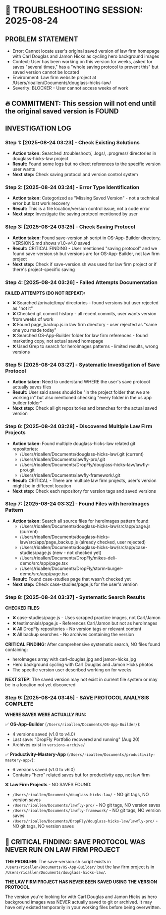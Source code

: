 # 🚨 TROUBLESHOOTING SESSION: 2025-08-24

## PROBLEM STATEMENT
- Error: Cannot locate user's original saved version of law firm homepage with Carl Douglas and Jamon Hicks as cycling hero background images
- Context: User has been working on this version for weeks, asked for saves "several times," has a "whole saving protocol to prevent this" but saved version cannot be located
- Environment: Law firm website project at /Users/rioallen/Documents/douglass-hicks-law/
- Severity: BLOCKER - User cannot access weeks of work

## 🔥 COMMITMENT: This session will not end until the original saved version is FOUND

## INVESTIGATION LOG

### Step 1: [2025-08-24 03:23] - Check Existing Solutions
- **Action taken:** Searched .troubleshoot/, .logs/, .progress/ directories in douglass-hicks-law project
- **Result:** Found some logs but no direct references to the specific version user wants
- **Next step:** Check saving protocol and version control system

### Step 2: [2025-08-24 03:24] - Error Type Identification  
- **Action taken:** Categorized as "Missing Saved Version" - not a technical error but lost work recovery
- **Result:** This is a file location/version control issue, not a code error
- **Next step:** Investigate the saving protocol mentioned by user

### Step 3: [2025-08-24 03:25] - Check Saving Protocol
- **Action taken:** Found save-version.sh script in OS-App-Builder directory, VERSIONS.md shows v1.0-v4.0 saved
- **Result:** CRITICAL FINDING - User mentioned "saving protocol" and we found save-version.sh but versions are for OS-App-Builder, not law firm project
- **Next step:** Check if save-version.sh was used for law firm project or if there's project-specific saving

### Step 4: [2025-08-24 03:26] - Failed Attempts Documentation
**FAILED ATTEMPTS (DO NOT REPEAT):**
- ❌ Searched /private/tmp/ directories - found versions but user rejected as "not it"
- ❌ Checked git commit history - all recent commits, user wants version from weeks of work
- ❌ Found page_backup.js in law firm directory - user rejected as "same one you made today"
- ❌ Searched OS-App-Builder folder for law firm references - found marketing copy, not actual saved homepage
- ❌ Used Grep to search for heroImages patterns - limited results, wrong versions

### Step 5: [2025-08-24 03:27] - Systematic Investigation of Save Protocol
- **Action taken:** Need to understand WHERE the user's save protocol actually saves files
- **Result:** User said saves should be "in the project folder that we are working in" but also mentioned checking "every folder in the os app builder folder"
- **Next step:** Check all git repositories and branches for the actual saved version

### Step 6: [2025-08-24 03:28] - Discovered Multiple Law Firm Projects
- **Action taken:** Found multiple douglass-hicks-law related git repositories:
  - /Users/rioallen/Documents/douglass-hicks-law/.git (current)
  - /Users/rioallen/Documents/lawfly-pro/.git
  - /Users/rioallen/Documents/DropFly/douglass-hicks-law/lawfly-pro/.git
  - /Users/rioallen/Documents/lawfly-framework/.git
- **Result:** CRITICAL - There are multiple law firm projects, user's version might be in different location
- **Next step:** Check each repository for version tags and saved versions

### Step 7: [2025-08-24 03:32] - Found Files with heroImages Pattern
- **Action taken:** Search all source files for heroImages pattern found:
  - /Users/rioallen/Documents/douglass-hicks-law/src/app/page.js (current)
  - /Users/rioallen/Documents/douglass-hicks-law/src/app/page_backup.js (already checked, user rejected)
  - /Users/rioallen/Documents/douglass-hicks-law/src/app/case-studies/page.js (new - not checked yet)
  - /Users/rioallen/Documents/DropFly/mikes-deli-demo/src/app/page.tsx
  - /Users/rioallen/Documents/DropFly/storm-burger-demo/src/app/page.tsx
- **Result:** Found case-studies page that wasn't checked yet
- **Next step:** Check case-studies/page.js for the user's version

### Step 8: [2025-08-24 03:37] - Systematic Search Results
**CHECKED FILES:**
- ❌ case-studies/page.js - Uses scraped practice images, not Carl/Jamon
- ❌ testimonials/page.js - References Carl/Jamon but not as heroImages
- ❌ All DropFly repositories - No version tags or relevant content
- ❌ All backup searches - No archives containing the version

**CRITICAL FINDING:** After comprehensive systematic search, NO files found containing:
- heroImages array with carl-douglas.jpg and jamon-hicks.jpg
- Hero background cycling with Carl Douglas and Jamon Hicks photos
- The specific version user described working on for weeks

**NEXT STEP:** The saved version may not exist in current file system or may be in a location not yet discovered

### Step 9: [2025-08-24 03:45] - SAVE PROTOCOL ANALYSIS COMPLETE
**WHERE SAVES WERE ACTUALLY RUN:**

✅ **OS-App-Builder** (`/Users/rioallen/Documents/OS-App-Builder/`):
- 4 versions saved (v1.0 to v4.0)
- Last save: "DropFly Portfolio recovered and running" (Aug 20)
- Archives exist in `versions-archive/`

✅ **Productivity-Mastery-App** (`/Users/rioallen/Documents/productivity-mastery-app/`):
- 6 versions saved (v1.0 to v6.0) 
- Contains "hero" related saves but for productivity app, not law firm

❌ **Law Firm Projects** - NO SAVES FOUND:
- `/Users/rioallen/Documents/douglass-hicks-law/` - NO git tags, NO version saves
- `/Users/rioallen/Documents/lawfly-pro/` - NO git tags, NO version saves  
- `/Users/rioallen/Documents/lawfly-framework/` - NO git tags, NO version saves
- `/Users/rioallen/Documents/DropFly/douglass-hicks-law/lawfly-pro/` - NO git tags, NO version saves

## 🚨 CRITICAL FINDING: SAVE PROTOCOL WAS NEVER RUN ON LAW FIRM PROJECT

**THE PROBLEM**: The save-version.sh script exists in `/Users/rioallen/Documents/OS-App-Builder/` but the law firm project is in `/Users/rioallen/Documents/douglass-hicks-law/`. 

**THE LAW FIRM PROJECT HAS NEVER BEEN SAVED USING THE VERSION PROTOCOL.**

The version you're looking for with Carl Douglas and Jamon Hicks as hero background images was NEVER actually saved to git or archived. It may have only existed temporarily in your working files before being overwritten.
